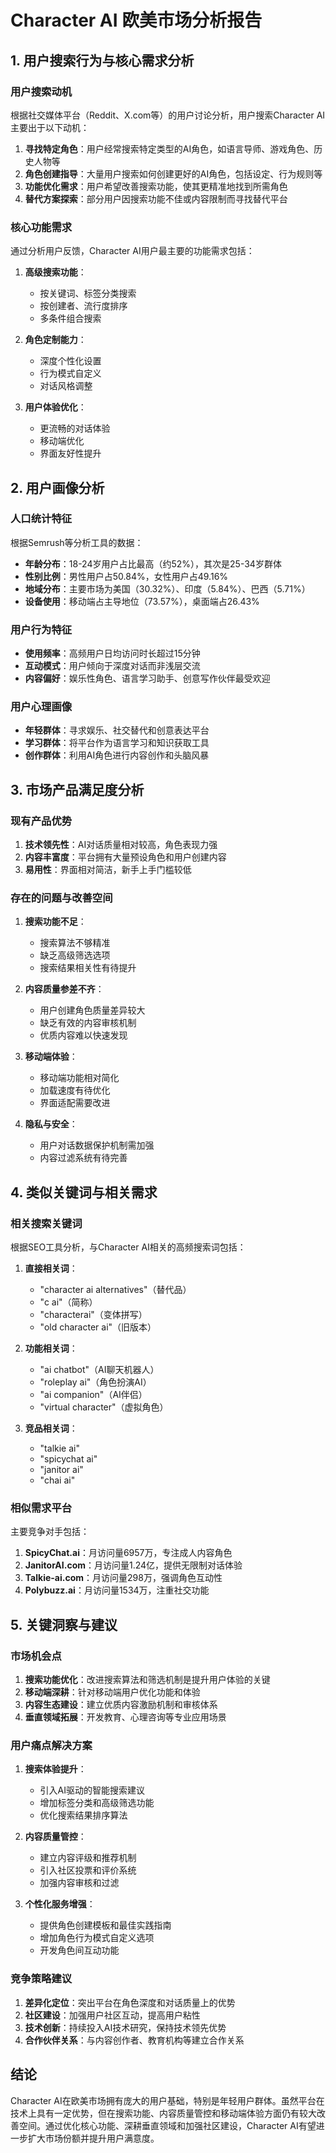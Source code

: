 # Character AI 欧美市场分析报告

## 1. 用户搜索行为与核心需求分析

### 用户搜索动机
根据社交媒体平台（Reddit、X.com等）的用户讨论分析，用户搜索Character AI主要出于以下动机：

1. **寻找特定角色**：用户经常搜索特定类型的AI角色，如语言导师、游戏角色、历史人物等
2. **角色创建指导**：大量用户搜索如何创建更好的AI角色，包括设定、行为规则等
3. **功能优化需求**：用户希望改善搜索功能，使其更精准地找到所需角色
4. **替代方案探索**：部分用户因搜索功能不佳或内容限制而寻找替代平台

### 核心功能需求
通过分析用户反馈，Character AI用户最主要的功能需求包括：

1. **高级搜索功能**：
   - 按关键词、标签分类搜索
   - 按创建者、流行度排序
   - 多条件组合搜索

2. **角色定制能力**：
   - 深度个性化设置
   - 行为模式自定义
   - 对话风格调整

3. **用户体验优化**：
   - 更流畅的对话体验
   - 移动端优化
   - 界面友好性提升

## 2. 用户画像分析

### 人口统计特征
根据Semrush等分析工具的数据：

- **年龄分布**：18-24岁用户占比最高（约52%），其次是25-34岁群体
- **性别比例**：男性用户占50.84%，女性用户占49.16%
- **地域分布**：主要市场为美国（30.32%）、印度（5.84%）、巴西（5.71%）
- **设备使用**：移动端占主导地位（73.57%），桌面端占26.43%

### 用户行为特征
- **使用频率**：高频用户日均访问时长超过15分钟
- **互动模式**：用户倾向于深度对话而非浅层交流
- **内容偏好**：娱乐性角色、语言学习助手、创意写作伙伴最受欢迎

### 用户心理画像
- **年轻群体**：寻求娱乐、社交替代和创意表达平台
- **学习群体**：将平台作为语言学习和知识获取工具
- **创作群体**：利用AI角色进行内容创作和头脑风暴

## 3. 市场产品满足度分析

### 现有产品优势
1. **技术领先性**：AI对话质量相对较高，角色表现力强
2. **内容丰富度**：平台拥有大量预设角色和用户创建内容
3. **易用性**：界面相对简洁，新手上手门槛较低

### 存在的问题与改善空间
1. **搜索功能不足**：
   - 搜索算法不够精准
   - 缺乏高级筛选选项
   - 搜索结果相关性有待提升

2. **内容质量参差不齐**：
   - 用户创建角色质量差异较大
   - 缺乏有效的内容审核机制
   - 优质内容难以快速发现

3. **移动端体验**：
   - 移动端功能相对简化
   - 加载速度有待优化
   - 界面适配需要改进

4. **隐私与安全**：
   - 用户对话数据保护机制需加强
   - 内容过滤系统有待完善

## 4. 类似关键词与相关需求

### 相关搜索关键词
根据SEO工具分析，与Character AI相关的高频搜索词包括：

1. **直接相关词**：
   - "character ai alternatives"（替代品）
   - "c ai"（简称）
   - "characterai"（变体拼写）
   - "old character ai"（旧版本）

2. **功能相关词**：
   - "ai chatbot"（AI聊天机器人）
   - "roleplay ai"（角色扮演AI）
   - "ai companion"（AI伴侣）
   - "virtual character"（虚拟角色）

3. **竞品相关词**：
   - "talkie ai"
   - "spicychat ai"
   - "janitor ai"
   - "chai ai"

### 相似需求平台
主要竞争对手包括：
1. **SpicyChat.ai**：月访问量6957万，专注成人内容角色
2. **JanitorAI.com**：月访问量1.24亿，提供无限制对话体验
3. **Talkie-ai.com**：月访问量298万，强调角色互动性
4. **Polybuzz.ai**：月访问量1534万，注重社交功能

## 5. 关键洞察与建议

### 市场机会点
1. **搜索功能优化**：改进搜索算法和筛选机制是提升用户体验的关键
2. **移动端深耕**：针对移动端用户优化功能和体验
3. **内容生态建设**：建立优质内容激励机制和审核体系
4. **垂直领域拓展**：开发教育、心理咨询等专业应用场景

### 用户痛点解决方案
1. **搜索体验提升**：
   - 引入AI驱动的智能搜索建议
   - 增加标签分类和高级筛选功能
   - 优化搜索结果排序算法

2. **内容质量管控**：
   - 建立内容评级和推荐机制
   - 引入社区投票和评价系统
   - 加强内容审核和过滤

3. **个性化服务增强**：
   - 提供角色创建模板和最佳实践指南
   - 增加角色行为模式自定义选项
   - 开发角色间互动功能

### 竞争策略建议
1. **差异化定位**：突出平台在角色深度和对话质量上的优势
2. **社区建设**：加强用户社区互动，提高用户粘性
3. **技术创新**：持续投入AI技术研究，保持技术领先优势
4. **合作伙伴关系**：与内容创作者、教育机构等建立合作关系

## 结论

Character AI在欧美市场拥有庞大的用户基础，特别是年轻用户群体。虽然平台在技术上具有一定优势，但在搜索功能、内容质量管控和移动端体验方面仍有较大改善空间。通过优化核心功能、深耕垂直领域和加强社区建设，Character AI有望进一步扩大市场份额并提升用户满意度。